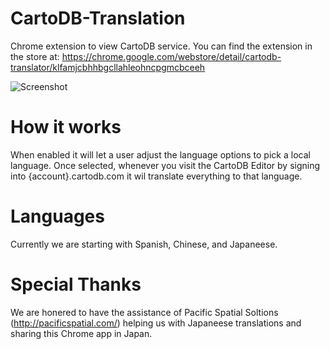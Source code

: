 # CartoDB-Translation
Chrome extension to view CartoDB service. You can find the extension in the store at: https://chrome.google.com/webstore/detail/cartodb-translator/klfamjcbhhbgcllahleohncpgmcbceeh

![Screenshot](https://lh3.googleusercontent.com/m-_dvmgqD7gpLnXO5pim9Nzza7RpI0xSH7aRHYhh90DyRpOeCkiimj8dK8j4qm71tKQVsu3WqA=s640-h400-e365-rw)

# How it works
When enabled it will let a user adjust the language options to pick a local language.  Once selected, whenever you visit the CartoDB Editor by signing into {account}.cartodb.com it wil translate everything to that language.

# Languages
Currently we are starting with Spanish, Chinese, and Japaneese.

# Special Thanks

We are honered to have the assistance of Pacific Spatial Soltions (http://pacificspatial.com/) helping us with Japaneese translations and sharing this Chrome app in Japan.
